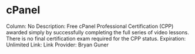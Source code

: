 # cPanel

Column: No
Description: Free cPanel Professional Certification (CPP) awarded simply by successfully completing the full series of video lessons. There is no final certification exam required for the CPP status.
Expiration: Unlimited
Link: Link
Provider: Bryan Guner